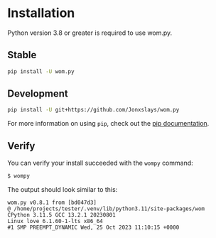 # Installation

Python version 3.8 or greater is required to use wom.py.

## Stable

```sh
pip install -U wom.py
```

## Development

```sh
pip install -U git+https://github.com/Jonxslays/wom.py
```

For more information on using `pip`, check out the
[pip documentation](https://pip.pypa.io/en/stable/).

## Verify

You can verify your install succeeded with the `wompy` command:

```bash
$ wompy
```

The output should look similar to this:

```
wom.py v0.8.1 from [bd047d3]
@ /home/projects/tester/.venv/lib/python3.11/site-packages/wom
CPython 3.11.5 GCC 13.2.1 20230801
Linux love 6.1.60-1-lts x86_64
#1 SMP PREEMPT_DYNAMIC Wed, 25 Oct 2023 11:10:15 +0000
```
